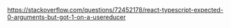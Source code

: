 https://stackoverflow.com/questions/72452178/react-typescript-expected-0-arguments-but-got-1-on-a-usereducer